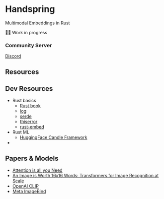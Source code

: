 # Handspring
Multimodal Embeddings in Rust

:construction_worker_man: Work in progress


### Community Server

[Discord](https://discord.gg/34HRs9uN8u)


## Resources

## Dev Resources
- Rust basics
  - [Rust book](https://doc.rust-lang.org/book/title-page.html)
  - [log](https://docs.rs/log/latest/log/)
  - [serde](https://docs.rs/serde/latest/serde/)
  - [thiserror](https://docs.rs/thiserror/latest/thiserror/)
  - [rust-embed](https://github.com/pyrossh/rust-embed)
- Rust ML 
  - [HuggingFace Candle Framework](https://github.com/huggingface/candle)
- []()

## Papers & Models
- [Attention is all you Need](https://arxiv.org/abs/1706.03762)
- [An Image is Worth 16x16 Words: Transformers for Image Recognition at Scale](https://arxiv.org/abs/2010.11929)
- [OpenAI CLIP](https://openai.com/research/clip)
- [Meta ImageBind](https://imagebind.metademolab.com/)